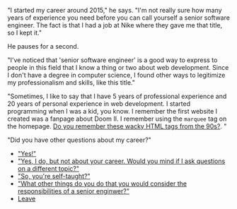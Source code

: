 "I started my career around 2015," he says. "I'm not really sure how many years of experience you need before you can call yourself a senior software engineer. The fact is that I had a job at Nike where they gave me that title, so I kept it."

He pauses for a second.

"I've noticed that 'senior software engineer' is a good way to express to people in this field that I know a thing or two about web development. Since I don't have a degree in computer science, I found other ways to legitimize my professionalism and skills, like this title."

"Sometimes, I like to say that I have 5 years of professional experience and 20 years of personal experience in web development. I started programming when I was a kid, you know. I remember the first website I created was a fanpage about Doom II. I remember using the `marquee` tag on the homepage. [Do you remember these wacky HTML tags from the 90s?](https://medium.com/@yvesgurcan/remember-marquee-and-blink-15ac3de4c790). "

"Did you have other questions about my career?" 

- ["Yes!"](job.md)
- ["Yes, I do, but not about your career. Would you mind if I ask questions on a different topic?"](questions.md)
- ["So, you're self-taught?"](self-taught.md)
- ["What other things do you do that you would consider the responsibilities of a senior enginwer?"](senior-responsibilities.md)
- [Leave](leave.md)
